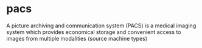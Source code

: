 # pacs
A picture archiving and communication system (PACS) is a medical imaging system which provides economical storage and convenient access to images from multiple modalities (source machine types)
